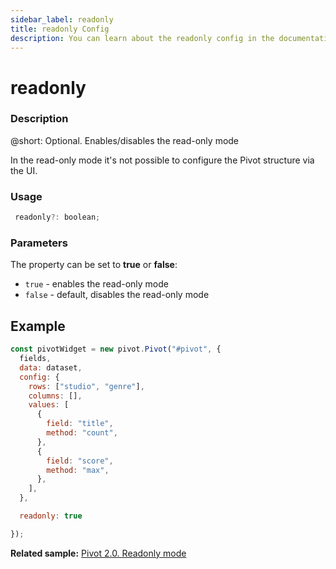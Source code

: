 ```yaml
---
sidebar_label: readonly
title: readonly Config
description: You can learn about the readonly config in the documentation of the DHTMLX JavaScript Pivot library. Browse developer guides and API reference, try out code examples and live demos, and download a free 30-day evaluation version of DHTMLX Pivot.
---
```


# readonly

### Description

@short: Optional. Enables/disables the read-only mode 

In the read-only mode it's not possible to configure the Pivot structure via the UI.

### Usage

~~~jsx  
 readonly?: boolean;
~~~

### Parameters

The property can be set to **true** or **false**:

- `true` - enables the read-only mode
- `false` - default, disables the read-only mode

## Example

~~~jsx {19}
const pivotWidget = new pivot.Pivot("#pivot", {
  fields,
  data: dataset,
  config: {
    rows: ["studio", "genre"],
    columns: [],
    values: [
      {
        field: "title",
        method: "count",
      },
      {
        field: "score",
        method: "max",
      },
    ],
  },

  readonly: true

});
~~~

**Related sample:** [Pivot 2.0. Readonly mode](https://snippet.dhtmlx.com/0k0mvycv)
